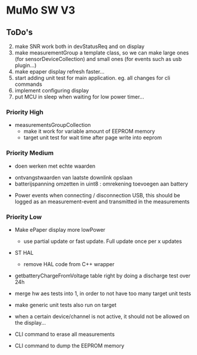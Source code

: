# MuMo SW V3
## ToDo's

2. make SNR work both in devStatusReq and on display
3. make measurementGroup a template class, so we can make large ones (for sensorDeviceCollection) and small ones (for events such as usb plugin...)
4. make epaper display refresh faster...
5. start adding unit test for main application. eg. all changes for cli commands
6. implement configuring display
7. put MCU in sleep when waiting for low power timer...

### Priority High

* measurementsGroupCollection
  * make it work for variable amount of EEPROM memory
  * target unit test for wait time after page write into eeprom

### Priority Medium
*  doen werken met echte waarden
  - ontvangstwaarden van laatste downlink opslaan
  - batterijspanning omzetten in uint8 : omrekening toevoegen aan battery

* Power events
when connecting / disconnection USB, this should be logged as an measurement-event and transmitted in the measurements


### Priority Low
* Make ePaper display more lowPower
  * use partial update or fast update. Full update once per x updates

* ST HAL
  * remove HAL code from C++ wrapper

* getbatteryChargeFromVoltage table right by doing a discharge test over 24h


* merge hw aes tests into 1, in order to not have too many target unit tests
* make generic unit tests also run on target

* when a certain device/channel is not active, it should not be allowed on the display...

* CLI command to erase all measurements
* CLI command to dump the EEPROM memory